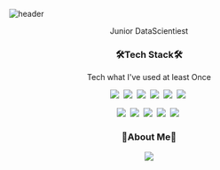 ![header](https://capsule-render.vercel.app/api?type=slice&color=auto&height=300&section=header&text=PPANGPPANG&fontSize=90)
<p align="center"> Junior DataScientiest </p> 

<h3 align="center"> 🛠Tech Stack🛠 </h3> 

<p align="center"> Tech what I've used at least Once </p> 
<p align="center">
<img src="https://img.shields.io/badge/Python-3766AB?style=flat-square&logo=Python&logoColor=white"/></a>&nbsp <img src="https://img.shields.io/badge/pandas-150458?style=flat-square&logo=pandas&logoColor=white"/></a>&nbsp <img src="https://img.shields.io/badge/NumPy-013243?style=flat-square&logo=NumPy&logoColor=white"/></a>&nbsp  <img src="https://img.shields.io/badge/PyTorch-EE4C2C?style=flat-square&logo=PyTorch&logoColor=white"/></a>&nbsp <img src="https://img.shields.io/badge/TensorFlow-FF6F00?style=flat-square&logo=TensorFlow&logoColor=white"/></a>&nbsp <img src="https://img.shields.io/badge/RStudio-75AADB?style=flat-square&logo=RStudio&logoColor=white"/></a>&nbsp </p>
<p align="center"> <img src="https://img.shields.io/badge/scikit-learn-F7931E?style=flat-square&logo=scikit-learn&logoColor=white"/></a>&nbsp <img src="https://img.shields.io/badge/Streamlit-FF4B4B?style=flat-square&logo=Streamlit&logoColor=white"/></a>&nbsp <img src="https://img.shields.io/badge/Tableau-E97627?style=flat-square&logo=Tableau&logoColor=white"/></a>&nbsp <img src="https://img.shields.io/badge/Figma-F24E1E?style=flat-square&logo=Figma&logoColor=white"/></a>&nbsp <img src="https://img.shields.io/badge/Jupyter-F37626?style=flat-square&logo=Jupyter&logoColor=white"/></a>&nbsp </p> 


<h3 align="center"> 🥟About Me🥟 </h3> 
<p align="center">
  <a href="https://heliotrope-composer-6a6.notion.site/Hwanki-Han-7002c82e35134977af1ddb79c01a241d">
    <img 
        src="http://img.shields.io/badge/Notion-000000?style=flat&logo=Notion&link=https://heliotrope-composer-6a6.notion.site/Hwanki-Han-7002c82e35134977af1ddb79c01a241d"
        style="height : auto; margin-left : 10px; margin-right : 10px;"/>
  </a></p> 


